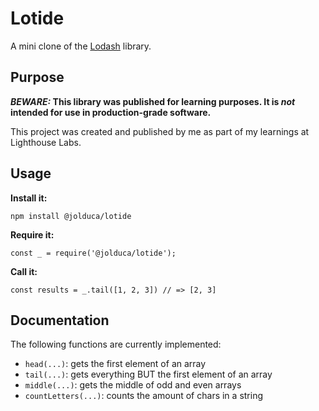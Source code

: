 # Lotide

A mini clone of the [Lodash](https://lodash.com) library.

## Purpose

**_BEWARE:_ This library was published for learning purposes. It is _not_ intended for use in production-grade software.**

This project was created and published by me as part of my learnings at Lighthouse Labs. 

## Usage

**Install it:**

`npm install @jolduca/lotide`

**Require it:**

`const _ = require('@jolduca/lotide');`

**Call it:**

`const results = _.tail([1, 2, 3]) // => [2, 3]`

## Documentation

The following functions are currently implemented:

* `head(...)`: gets the first element of an array
* `tail(...)`: gets everything BUT the first element of an array
* `middle(...)`: gets the middle of odd and even arrays
* `countLetters(...)`: counts the amount of chars in a string